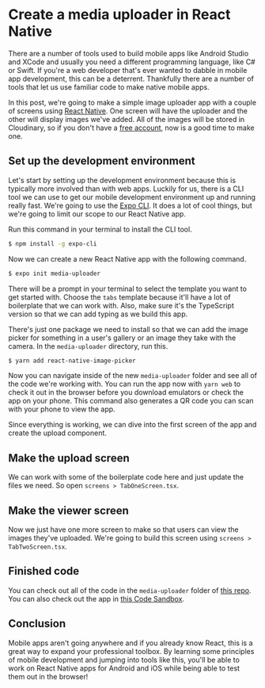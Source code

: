 # Create a media uploader in React Native

There are a number of tools used to build mobile apps like Android Studio and XCode and usually you need a different programming language, like C# or Swift. If you're a web developer that's ever wanted to dabble in mobile app development, this can be a deterrent. Thankfully there are a number of tools that let us use familiar code to make native mobile apps.

In this post, we're going to make a simple image uploader app with a couple of screens using [React Native](https://reactnative.dev/). One screen will have the uploader and the other will display images we've added. All of the images will be stored in Cloudinary, so if you don't have a [free account](https://cloudinary.com/users/register/free), now is a good time to make one.

## Set up the development environment

Let's start by setting up the development environment because this is typically more involved than with web apps. Luckily for us, there is a CLI tool we can use to get our mobile development environment up and running really fast. We're going to use the [Expo CLI](https://docs.expo.dev/workflow/expo-cli/). It does a lot of cool things, but we're going to limit our scope to our React Native app.

Run this command in your terminal to install the CLI tool.

```bash
$ npm install -g expo-cli
```

Now we can create a new React Native app with the following command.

```bash
$ expo init media-uploader
```

There will be a prompt in your terminal to select the template you want to get started with. Choose the `tabs` template because it'll have a lot of boilerplate that we can work with. Also, make sure it's the TypeScript version so that we can add typing as we build this app.

There's just one package we need to install so that we can add the image picker for something in a user's gallery or an image they take with the camera. In the `media-uploader` directory, run this.

```bash
$ yarn add react-native-image-picker
```

Now you can navigate inside of the new `media-uploader` folder and see all of the code we're working with. You can run the app now with `yarn web` to check it out in the browser before you download emulators or check the app on your phone. This command also generates a QR code you can scan with your phone to view the app.

Since everything is working, we can dive into the first screen of the app and create the upload component.

## Make the upload screen

We can work with some of the boilerplate code here and just update the files we need. So open `screens > TabOneScreen.tsx`.

## Make the viewer screen

Now we just have one more screen to make so that users can view the images they've uploaded. We're going to build this screen using `screens > TabTwoScreen.tsx`.

## Finished code

You can check out all of the code in the `media-uploader` folder of [this repo](https://github.com/flippedcoder/media-projects/tree/main/media-uploader). You can also check out the app in [this Code Sandbox](https://codesandbox.io/s/blissful-tdd-f6etdd).

<CodeSandBox
  title="blissful-tdd-f6etdd"
  id="blissful-tdd-f6etdd"
/>

## Conclusion

Mobile apps aren't going anywhere and if you already know React, this is a great way to expand your professional toolbox. By learning some principles of mobile development and jumping into tools like this, you'll be able to work on React Native apps for Android and iOS while being able to test them out in the browser!

